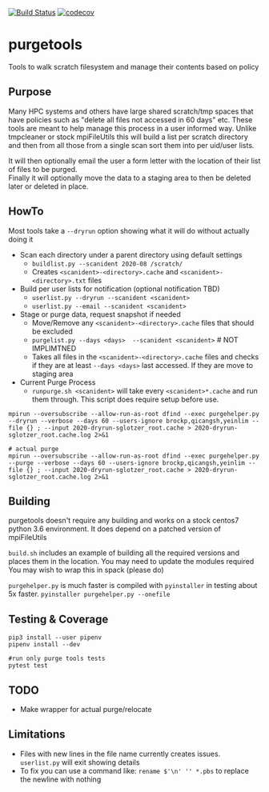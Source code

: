 [![Build Status](https://travis-ci.com/brockpalen/purgetools.svg?branch=master)](https://travis-ci.com/brockpalen/purgetools)
[![codecov](https://codecov.io/gh/brockpalen/purgetools/branch/master/graph/badge.svg)](https://codecov.io/gh/brockpalen/purgetools)


# purgetools
Tools to walk scratch filesystem and manage their contents based on policy

## Purpose

Many HPC systems and others have large shared scratch/tmp spaces that have policies such as "delete all files not accessed in 60 days" etc. 
These tools are meant to help manage this process in a user informed way.  Unlike tmpcleaner or stock mpiFileUtils this will build a list per 
scratch directory and then from all those from a single scan sort them into per uid/user lists.

It will then optionally email the user a form letter with the location of their list of files to be purged.  
Finally it will optionally move the data to a staging area to then be deleted later or deleted in place.

## HowTo

Most tools take a `--dryrun` option showing what it will do without actually doing it

* Scan each directory under a parent directory using default settings
  * `buildlist.py --scanident 2020-08 /scratch/`
  * Creates `<scanident>-<directory>.cache` and `<scanident>-<directory>.txt` files
* Build per user lists for notification (optional notification TBD)
  * `userlist.py --dryrun --scanident <scanident>`
  * `userlist.py --email --scanident <scanident>`
* Stage or purge data, request snapshot if needed
  * Move/Remove any `<scanident>-<directory>.cache`  files that should be excluded
  * `purgelist.py --days <days>  --scanident <scanident>` # NOT IMPLIMTNED
  * Takes all files in the `<scanident>-<directory>.cache` files and checks if they are at least `--days <days>` last accessed.  If they are move to staging area
* Current Purge Process
  * `runpurge.sh <scanident>`  will take every `<scanident>*.cache` and run them through.  This script does require setup before use.

```
mpirun --oversubscribe --allow-run-as-root dfind --exec purgehelper.py --dryrun --verbose --days 60 --users-ignore brockp,qicangsh,yeinlim --file {} ; --input 2020-dryrun-sglotzer_root.cache > 2020-dryrun-sglotzer_root.cache.log 2>&1

# actual purge
mpirun --oversubscribe --allow-run-as-root dfind --exec purgehelper.py --purge --verbose --days 60 --users-ignore brockp,qicangsh,yeinlim --file {} ; --input 2020-dryrun-sglotzer_root.cache > 2020-dryrun-sglotzer_root.cache.log 2>&1
```
  

## Building

purgetools doesn't require any building and works on a stock centos7 python 3.6 environment.  It does depend on a patched version of mpiFileUtils

`build.sh` includes an example of building all the required versions and places them in the location.  You may need to update the modules required
You may wish to wrap this in spack (please do)

`purgehelper.py`  is much faster is compiled with `pyinstaller` in testing about 5x faster.  `pyinstaller purgehelper.py --onefile`

## Testing & Coverage

```
pip3 install --user pipenv
pipenv install --dev

#run only purge tools tests
pytest test

```

## TODO

 * Make wrapper for actual purge/relocate
  
 ## Limitations
 
 * Files with new lines in the file name currently creates issues. `userlist.py`  will exit showing details
  * To fix you can use a command like: `rename $'\n' '' *.pbs`   to replace the newline with nothing

